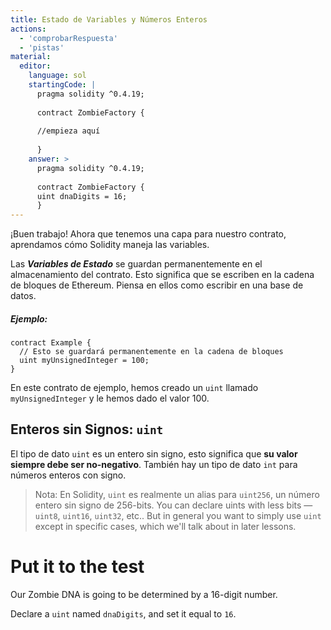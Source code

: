 ```yaml
---
title: Estado de Variables y Números Enteros
actions:
  - 'comprobarRespuesta'
  - 'pistas'
material:
  editor:
    language: sol
    startingCode: |
      pragma solidity ^0.4.19;
      
      contract ZombieFactory {
      
      //empieza aquí
      
      }
    answer: >
      pragma solidity ^0.4.19;
      
      contract ZombieFactory {
      uint dnaDigits = 16;
      }
---
```

¡Buen trabajo! Ahora que tenemos una capa para nuestro contrato, aprendamos cómo Solidity maneja las variables.

Las ***Variables de Estado*** se guardan permanentemente en el almacenamiento del contrato. Esto significa que se escriben en la cadena de bloques de Ethereum. Piensa en ellos como escribir en una base de datos.

##### Ejemplo:

    contract Example {
      // Esto se guardará permanentemente en la cadena de bloques
      uint myUnsignedInteger = 100;
    }
    

En este contrato de ejemplo, hemos creado un `uint` llamado `myUnsignedInteger` y le hemos dado el valor 100.

## Enteros sin Signos: `uint`

El tipo de dato `uint` es un entero sin signo, esto significa que **su valor siempre debe ser no-negativo**. También hay un tipo de dato `int` para números enteros con signo.

> Nota: En Solidity, `uint` es realmente un alias para `uint256`, un número entero sin signo de 256-bits. You can declare uints with less bits — `uint8`, `uint16`, `uint32`, etc.. But in general you want to simply use `uint` except in specific cases, which we'll talk about in later lessons.

# Put it to the test

Our Zombie DNA is going to be determined by a 16-digit number.

Declare a `uint` named `dnaDigits`, and set it equal to `16`.